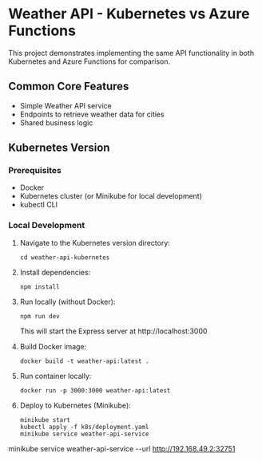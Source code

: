 # Weather API - Kubernetes vs Azure Functions

This project demonstrates implementing the same API functionality in both Kubernetes and Azure Functions for comparison.

## Common Core Features
- Simple Weather API service
- Endpoints to retrieve weather data for cities
- Shared business logic

## Kubernetes Version

### Prerequisites
- Docker
- Kubernetes cluster (or Minikube for local development)
- kubectl CLI

### Local Development

1. Navigate to the Kubernetes version directory:
   ```
   cd weather-api-kubernetes
   ```

2. Install dependencies:
   ```
   npm install
   ```

3. Run locally (without Docker):
   ```
   npm run dev
   ```
   This will start the Express server at http://localhost:3000

4. Build Docker image:
   ```
   docker build -t weather-api:latest .
   ```

5. Run container locally:
   ```
   docker run -p 3000:3000 weather-api:latest
   ```

6. Deploy to Kubernetes (Minikube):
   ```
   minikube start
   kubectl apply -f k8s/deployment.yaml
   minikube service weather-api-service
   ```



minikube service weather-api-service --url
http://192.168.49.2:32751
